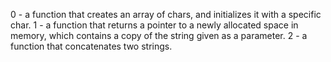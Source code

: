 0 -  a function that creates an array of chars, and initializes it with a specific char.
1 - a function that returns a pointer to a newly allocated space in memory, which contains a copy of the string given as a parameter.
2 - a function that concatenates two strings.
